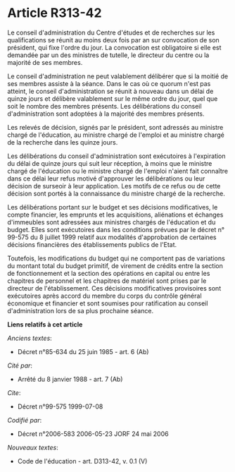 # Article R313-42

Le conseil d'administration du Centre d'études et de recherches sur les qualifications se réunit au moins deux fois par an
sur convocation de son président, qui fixe l'ordre du jour. La convocation est obligatoire si elle est demandée par un des
ministres de tutelle, le directeur du centre ou la majorité de ses membres.

Le conseil d'administration ne peut valablement délibérer que si la moitié de ses membres assiste à la séance. Dans le cas où
ce quorum n'est pas atteint, le conseil d'administration se réunit à nouveau dans un délai de quinze jours et délibère
valablement sur le même ordre du jour, quel que soit le nombre des membres présents. Les délibérations du conseil
d'administration sont adoptées à la majorité des membres présents.

Les relevés de décision, signés par le président, sont adressés au ministre chargé de l'éducation, au ministre chargé de
l'emploi et au ministre chargé de la recherche dans les quinze jours.

Les délibérations du conseil d'administration sont exécutoires à l'expiration du délai de quinze jours qui suit leur
réception, à moins que le ministre chargé de l'éducation ou le ministre chargé de l'emploi n'aient fait connaître dans ce
délai leur refus motivé d'approuver les délibérations ou leur décision de surseoir à leur application. Les motifs de ce refus
ou de cette décision sont portés à la connaissance du ministre chargé de la recherche.

Les délibérations portant sur le budget et ses décisions modificatives, le compte financier, les emprunts et les
acquisitions, aliénations et échanges d'immeubles sont adressées aux ministres chargés de l'éducation et du budget. Elles
sont exécutoires dans les conditions prévues par le décret n° 99-575 du 8 juillet 1999 relatif aux modalités d'approbation de
certaines décisions financières des établissements publics de l'Etat.

Toutefois, les modifications du budget qui ne comportent pas de variations du montant total du budget primitif, de virement
de crédits entre la section de fonctionnement et la section des opérations en capital ou entre les chapitres de personnel et
les chapitres de matériel sont prises par le directeur de l'établissement. Ces décisions modificatives provisoires sont
exécutoires après accord du membre du corps du contrôle général économique et financier et sont soumises pour ratification au
conseil d'administration lors de sa plus prochaine séance.

**Liens relatifs à cet article**

_Anciens textes_:

  - Décret n°85-634 du 25 juin 1985 - art. 6 (Ab)

_Cité par_:

  - Arrêté du 8 janvier 1988 - art. 7 (Ab)

_Cite_:

  - Décret n°99-575 1999-07-08

_Codifié par_:

  - Décret n°2006-583 2006-05-23 JORF 24 mai 2006

_Nouveaux textes_:

  - Code de l'éducation - art. D313-42, v. 0.1 (V)
